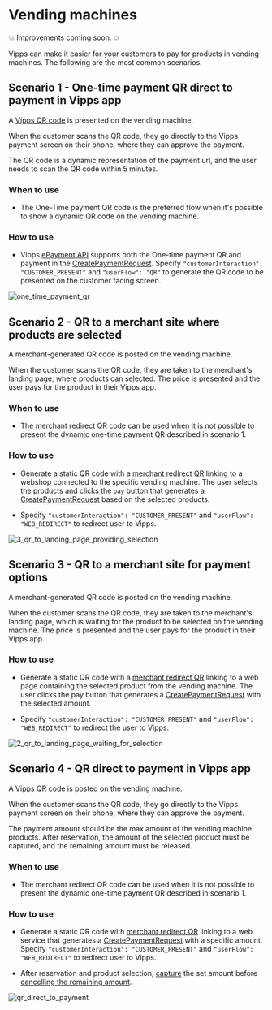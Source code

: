 <!-- START_METADATA
---
title: Vending machines
sidebar_label: Vending machines
sidebar_position: 80
pagination_next: null
pagination_prev: null
---
END_METADATA -->

# Vending machines

💥 Improvements coming soon. 💥

Vipps can make it easier for your customers to pay for products in vending machines.
The following are the most common scenarios.

## Scenario 1 - One-time payment QR direct to payment in Vipps app

A [Vipps QR code](https://developer.vippsmobilepay.com/docs/APIs/qr-api/vipps-qr-one-time-payment-api-howitworks) is presented on the vending machine.

When the customer scans the QR code, they go directly to the Vipps payment screen on their phone, where they can approve the payment.

The QR code is a dynamic representation of the payment url, and the user needs to scan the QR code within 5 minutes.  

### When to use

* The One-Time payment QR code is the preferred flow when it's possible to show a dynamic QR code on the vending machine.

### How to use

* Vipps [ePayment API](https://developer.vippsmobilepay.com/docs/APIs/epayment-api) supports both the One-time payment QR and payment in the
[CreatePaymentRequest](https://developer.vippsmobilepay.com/api/epayment#tag/CreatePayments).
Specify `"customerInteraction": "CUSTOMER_PRESENT"` and  `"userFlow": "QR"` to generate the QR code to be presented on the customer facing screen.

![one_time_payment_qr](images/0_one_time_payment_qr.jpg)

## Scenario 2 - QR to a merchant site where products are selected

A merchant-generated QR code is posted on the vending machine.

When the customer scans the QR code,
they are taken to the merchant's landing page, where products can selected.
The price is presented and the user pays for the product in their Vipps app.

### When to use

* The merchant redirect QR code can be used when it is not possible to present the dynamic one-time payment QR described in scenario 1.

### How to use

* Generate a static QR code with a [merchant redirect QR](https://developer.vippsmobilepay.com/docs/APIs/qr-api/vipps-qr-api#merchant-redirect-qr-codes)
linking to a webshop connected to the specific vending machine. The user selects the products and clicks the `pay` button that generates a
[CreatePaymentRequest](https://developer.vippsmobilepay.com/docs/APIs/epayment-api/quick-start) based on the selected products.

* Specify `"customerInteraction": "CUSTOMER_PRESENT"` and `"userFlow": "WEB_REDIRECT"` to redirect user to Vipps.

![3_qr_to_landing_page_providing_selection](images/3_qr_to_landing_page_providing_selection.png)

## Scenario 3 - QR to a merchant site for payment options

A merchant-generated QR code is posted on the vending machine.

When the customer scans the QR code, they are taken to the merchant's landing page, which is waiting for the product to be selected on the vending machine.
The price is presented and the user pays for the product in their Vipps app.

### How to use

* Generate a static QR code with a
  [merchant redirect QR](https://developer.vippsmobilepay.com/docs/APIs/qr-api/vipps-qr-api#merchant-redirect-qr-codes)
  linking to a web page containing the selected product from the vending machine. The user clicks the pay button that generates a
  [CreatePaymentRequest](https://developer.vippsmobilepay.com/docs/APIs/epayment-api/quick-start) with the selected amount.

* Specify `"customerInteraction": "CUSTOMER_PRESENT"` and `"userFlow": "WEB_REDIRECT"` to redirect the user to Vipps.

![2_qr_to_landing_page_waiting_for_selection](images/2_qr_to_landing_page_waiting_for_selection.png)

## Scenario 4 - QR direct to payment in Vipps app

A [Vipps QR code](https://developer.vippsmobilepay.com/docs/APIs/qr-api/vipps-qr-api#merchant-redirect-qr-codes) is posted on the vending machine.

When the customer scans the QR code, they go directly to the Vipps payment screen on their phone, where they can approve the payment.

The payment amount should be the max amount of the vending machine products. After reservation, the amount of the selected product must be captured, and the remaining amount must be released.

### When to use

* The merchant redirect QR code can be used when it is not possible to present the dynamic one-time payment QR described in scenario 1.

### How to use

* Generate a static QR code with [merchant redirect QR](https://developer.vippsmobilepay.com/docs/APIs/qr-api/vipps-qr-api#merchant-redirect-qr-codes)
linking to a web service that generates a
[CreatePaymentRequest](https://developer.vippsmobilepay.com/docs/APIs/epayment-api/quick-start) with a specific amount.
Specify `"customerInteraction": "CUSTOMER_PRESENT"` and `"userFlow": "WEB_REDIRECT"` to redirect user to Vipps.

* After reservation and product selection, [capture](https://developer.vippsmobilepay.com/docs/APIs/epayment-api/operations/capture) the set amount before
[cancelling the remaining amount](https://developer.vippsmobilepay.com/docs/APIs/epayment-api/operations/cancel#cancel-after-a-partial-capture).

![qr_direct_to_payment](images/1_qr_direct_to_payment.png)
